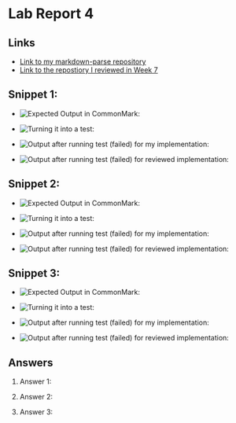 # Lab Report 4

## Links

* [Link to my markdown-parse repository](https://github.com/Mashyuf/markdown-parser)
* [Link to the repostiory I reviewed in Week 7](https://github.com/cmy0357/markdown-parser)

## Snippet 1:

* ![Expected Output in CommonMark:](https://jemilparikh.github.io/Cse15L-LabReports/snippet1expectedOutput.png)

* ![Turning it into a test:]()

* ![Output after running test (failed) for my implementation:]()

* ![Output after running test (failed) for reviewed implementation:]()

## Snippet 2:

* ![Expected Output in CommonMark:](https://jemilparikh.github.io/Cse15L-LabReports/snippet2expectedOutput.png)

* ![Turning it into a test:]()

* ![Output after running test (failed) for my implementation:]()

* ![Output after running test (failed) for reviewed implementation:]()

## Snippet 3:

* ![Expected Output in CommonMark:](https://jemilparikh.github.io/Cse15L-LabReports/snippet3expectedOutput.png)

* ![Turning it into a test:]()

* ![Output after running test (failed) for my implementation:]()

* ![Output after running test (failed) for reviewed implementation:]()


## Answers

1. Answer 1:

2. Answer 2:

3. Answer 3:


